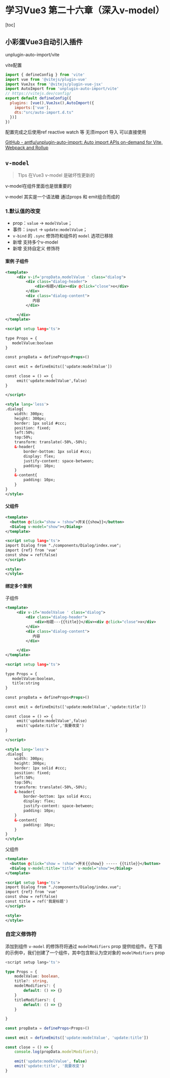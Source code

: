 # 学习Vue3 第二十六章（深入v-model）

[toc]

## 小彩蛋Vue3自动引入插件

unplugin-auto-import/vite

vite配置

```javascript
import { defineConfig } from 'vite'
import vue from '@vitejs/plugin-vue'
import VueJsx from '@vitejs/plugin-vue-jsx'
import AutoImport from 'unplugin-auto-import/vite'
// https://vitejs.dev/config/
export default defineConfig({
  plugins: [vue(),VueJsx(),AutoImport({
    imports:['vue'],
    dts:"src/auto-import.d.ts"
  })]
})
```

配置完成之后使用ref reactive watch 等 无须import 导入 可以直接使用 

[GitHub - antfu/unplugin-auto-import: Auto import APIs on-demand for Vite, Webpack and Rollup](https://github.com/antfu/unplugin-auto-import)

## `v-model`

> TIps 在Vue3 v-model 是破坏性更新的

v-model在组件里面也是很重要的

v-model 其实是一个语法糖 通过props 和 emit组合而成的

### 1.默认值的改变

- prop：`value` -> `modelValue`；
- 事件：`input` -> `update:modelValue`；
- `v-bind` 的 `.sync` 修饰符和组件的 `model` 选项已移除
- 新增 支持多个v-model
- 新增 支持自定义 修饰符

#### 案例 子组件

```xml
<template>
     <div v-if='propData.modelValue ' class="dialog">
         <div class="dialog-header">
             <div>标题</div><div @click="close">x</div>
         </div>
         <div class="dialog-content">
            内容
         </div>
         
     </div>
</template>
 
<script setup lang='ts'>
 
type Props = {
   modelValue:boolean
}
 
const propData = defineProps<Props>()
 
const emit = defineEmits(['update:modelValue'])
 
const close = () => {
     emit('update:modelValue',false)
}
 
</script>
 
<style lang='less'>
.dialog{
    width: 300px;
    height: 300px;
    border: 1px solid #ccc;
    position: fixed;
    left:50%;
    top:50%;
    transform: translate(-50%,-50%);
    &-header{
        border-bottom: 1px solid #ccc;
        display: flex;
        justify-content: space-between;
        padding: 10px;
    }
    &-content{
        padding: 10px;
    }
}
</style>
```

#### 父组件

```xml
<template>
  <button @click="show = !show">开关{{show}}</button>
  <Dialog v-model="show"></Dialog>
</template>
 
<script setup lang='ts'>
import Dialog from "./components/Dialog/index.vue";
import {ref} from 'vue'
const show = ref(false)
</script>
 
<style>
</style>
```

#### 绑定多个案例

 子组件

```xml
<template>
     <div v-if='modelValue ' class="dialog">
         <div class="dialog-header">
             <div>标题---{{title}}</div><div @click="close">x</div>
         </div>
         <div class="dialog-content">
            内容
         </div>
         
     </div>
</template>
 
<script setup lang='ts'>
 
type Props = {
   modelValue:boolean,
   title:string
}
 
const propData = defineProps<Props>()
 
const emit = defineEmits(['update:modelValue','update:title'])
 
const close = () => {
     emit('update:modelValue',false)
     emit('update:title','我要改变')
}
 
</script>
 
<style lang='less'>
.dialog{
    width: 300px;
    height: 300px;
    border: 1px solid #ccc;
    position: fixed;
    left:50%;
    top:50%;
    transform: translate(-50%,-50%);
    &-header{
        border-bottom: 1px solid #ccc;
        display: flex;
        justify-content: space-between;
        padding: 10px;
    }
    &-content{
        padding: 10px;
    }
}
</style>
```

父组件

```xml
<template>
  <button @click="show = !show">开关{{show}} ----- {{title}}</button>
  <Dialog v-model:title='title' v-model="show"></Dialog>
</template>
 
<script setup lang='ts'>
import Dialog from "./components/Dialog/index.vue";
import {ref} from 'vue'
const show = ref(false)
const title = ref('我是标题')
</script>
 
<style>
</style>
```

### 自定义修饰符

添加到组件 `v-model` 的修饰符将通过 `modelModifiers` prop 提供给组件。在下面的示例中，我们创建了一个组件，其中包含默认为空对象的 `modelModifiers` prop

```typescript
<script setup lang='ts'>
 
type Props = {
    modelValue: boolean,
    title?: string,
    modelModifiers?: {
        default: () => {}
    }
    titleModifiers?: {
        default: () => {}
    }
 
}
 
const propData = defineProps<Props>()
 
const emit = defineEmits(['update:modelValue', 'update:title'])
 
const close = () => {
    console.log(propData.modelModifiers);
 
    emit('update:modelValue', false)
    emit('update:title', '我要改变')
}
```

